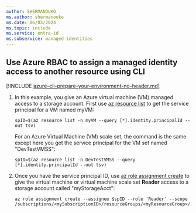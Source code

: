 ```yaml
--- 
author: SHERMANOUKO 
ms.author: shermanouko
ms.date: 06/03/2024 
ms.topic: include
ms.service: entra-id
ms.subservice: managed-identities
---
```


## Use Azure RBAC to assign a managed identity access to another resource using CLI

[!INCLUDE [azure-cli-prepare-your-environment-no-header.md](~/../docs/reusable-content/azure-cli/azure-cli-prepare-your-environment-no-header.md)]

1. In this example, you give an Azure virtual machine (VM) managed access to a storage account. First use [az resource list](/cli/azure/resource#az-resource-list) to get the service principal for a VM named myVM:

   ```azurecli-interactive
   spID=$(az resource list -n myVM --query [*].identity.principalId --out tsv)
   ```
   For an Azure Virtual Machine (VM) scale set, the command is the same except here you get the service principal for the VM set named "DevTestVMSS":
   
   ```azurecli-interactive
   spID=$(az resource list -n DevTestVMSS --query [*].identity.principalId --out tsv)
   ```

1. Once you have the service principal ID, use [az role assignment create](/cli/azure/role/assignment#az-role-assignment-create) to give the virtual machine or virtual machine scale set **Reader** access to a storage account called "myStorageAcct":

   ```azurecli-interactive
   az role assignment create --assignee $spID --role 'Reader' --scope /subscriptions/<mySubscriptionID>/resourceGroups/<myResourceGroup>/providers/Microsoft.Storage/storageAccounts/myStorageAcct
   ```
